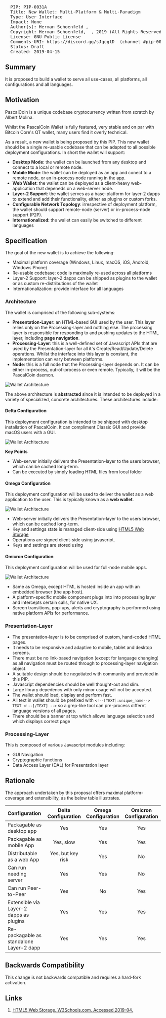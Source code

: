 <pre>
  PIP: PIP-0031A
  Title: New Wallet: Multi-Platform & Multi-Paradigm
  Type: User Interface
  Impact: None
  Author(s): Herman Schoenfeld <herman@sphere10.com>, <Other Authors>
  Copyright: Herman Schoenfeld, <Other Authors> , 2019 (All Rights Reserved)
  License: GNU Public License 
  Comments-URI: https://discord.gg/sJqcgtD  (channel #pip-0031)
  Status: Draft
  Created: 2019-04-15
</pre>

## Summary

It is proposed to build a wallet to serve all use-cases, all platforms, all configurations and all languages.

## Motivation

PascalCoin is a unique codebase cryptocurrency written from scratch by Albert Molina. 

Whilst the PascalCoin Wallet is fully featured, very stable and on par with Bitcoin Core's QT wallet, many users find it overly technical. 

As a result, a new wallet is being proposed by this PIP. This new wallet should be a single re-usable codebase that can be adapted to all possible deployment configurations. In short the wallet will support:
* **Desktop Mode**: the wallet can be launched from any desktop and connect to a local or remote node.
* **Mobile Mode**: the wallet can be deployed as an app and conect to a remote node, or an in-process node running in the app.
* **Web Wallet**: the wallet can be deployed as a client-heavy web-application that depeneds on a web-server node.
* **Layer-2 Support**: the wallet serves as a base-platform for layer-2 dapps to extend and add their functionality, either as plugins or custom forks.
* **Configurable Network Topology**: irrespective of deployment platform, the wallet should support remote-node (server) or in-process-node support (P2P).
* **Internationalized**: the wallet can easily be switched to different languages



## Specification

The goal of the new wallet is to achieve the following:

* Maximal platform coverage (Windows, Linux, macOS, iOS, Android, Windows Phone)
* Re-usable codebase: code is maximally re-used across all platforms 
* Layer-2 Support: layer-2 dapps can be shipped as plugins to the wallet or as custom re-distributions of the wallet
* Internationalization: provide interface for all languages

### Architecture

The wallet is comprised of the following sub-systems:
* **Presentation-Layer**: an HTML-based GUI used by the user. This layer relies only on the Processing-layer and nothing else. The processing layer is responsible for responding to and pushing updates to the HTML layer, including **page navigation**. 
* **Processing-Layer**: this is a well-defined set of Javascript APIs that are used by the Presentation-layer for all it's Create/Read/Update/Delete operations. Whilst the interface into this layer is constant, the implementation can vary between platforms.
* **Node**: this is a full node that the Processing-layer depends on. It can be either in-process, out-of-process or even remote. Typically, it will be the PascalCoin daemon.

![Wallet Architecture](resources/PIP-0031A/Wallet-Architecture.drawio.png)

The above architecture is **abstracted** since it is intended to be deployed in a variety of specialized, concrete architectures. These architectures include:

#### Delta Configuration

This deployment configuration is intended to be shipped with desktop installation of PascalCoin. It can compliment Classic GUI and provide macOS users with a GUI.

![Wallet Architecture](resources/PIP-0031A/Wallet-Delta-Configuration.drawio.png)

**Key Points**
* Web-server initially delivers the Presentation-layer to the users browser, which can be cached long-term.
* Can be executed by simply loading HTML files from local folder


#### Omega Configuration

This deployment configuration will be used to deliver the wallet as a web application to the user. This is typically known as a **web wallet**.

![Wallet Architecture](resources/PIP-0031A/Wallet-Omega-Configuration.drawio.png)

* Web-server initially delivers the Presentation-layer to the users browser, which can be cached long-term.
* Key and settings state is managed client-side using [HTML5 Web Storage][1]
* Operations are signed client-side using javascript.
* Keys and settings are stored using 


#### Omicron Configuration

This deployment configuration will be used for full-node mobile apps.

![Wallet Architecture](resources/PIP-0031A/Wallet-Omicron-Configuration.drawio.png)

* Same as Omega, except HTML is hosted inside an app with an embedded browser (the app host).
* A platform-specific mobile component plugs into into processing layer and intercepts certain calls, for native UX.
* Screen transitions, pop-ups, alerts and cryptography is performed using native platform APIs for performance.

### Presentation-Layer 

* The presentation-layer is to be comprised of custom, hand-coded HTML pages. 
* It needs to be responsive and adaptive to mobile, tablet and desktop screens.
* There must be no link-based navigation (except for language changing) as all navigation must be routed through to processing-layer navigation object. 
* A suitable design should be negotiated with community and provided in this PIP.
* Javascript dependencies should be well thought-out and slim.
* Large library depedency with only minor usage will not be accepted.
* The wallet should load, display and perform fast.
* All text in wallet should be prefixed with ```<!--[TEXT]:unique_name--> TEXT <!--[/TEXT] -->``` so a grep-like tool can pre-process differnt language versions of all pages.
* There should be a banner at top which allows language selection and which displays correct page

### Processing-Layer

This is composed of various Javascript modules including:
* GUI Navigation
* Cryptographic functions
* Data Access Layer (DAL) for Presentation layer


## Rationale

The approach undertaken by this proposal offers maximal platform-coverage and extensibility, as the below table illustrates.

| Configuration                            | Delta Configuration | Omega Configuration | Omicron Configuration   |
| :--------------------------------------- | :-----------------: | :-----------------: | :---------------------: |
| Packagable as desktop app                | Yes                 | Yes                 | Yes                     |
| Packagable as mobile App                 | Yes, slow           | Yes                 | Yes                     |
| Distributable as a web App               | Yes, but key risk   | Yes                 | No                      |
| Can run needing server                   | Yes                 | Yes                 | No                      |
| Can run Peer-to-Peer                     | Yes                 | No                  | Yes                     |
| Extensible via Layer-2 dapps as plugins  | Yes                 | Yes                 | Yes                     |
| Re-packagable as standalone Layer-2 dapp | Yes                 | Yes                 | Yes                     |



## Backwards Compatibility

This change is not backwards compatible and requires a hard-fork activation. 

 
## Links

1. [HTML5 Web Storage. W3Schools.com. Accessed 2019-04.][1]

[1]: https://www.w3schools.com/html/html5_webstorage.asp
